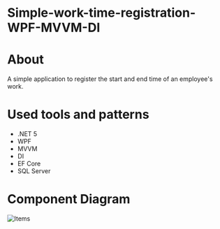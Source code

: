 # Simple-work-time-registration-WPF-MVVM-DI
# About
A simple application to register the start and end time of an employee's work.

# Used tools and patterns
- .NET 5
- WPF
- MVVM
- DI
- EF Core 
- SQL Server

# Component Diagram
![Items](https://user-images.githubusercontent.com/66433800/216918127-acb73816-2b90-44f7-b440-4f7d15368a06.png)
